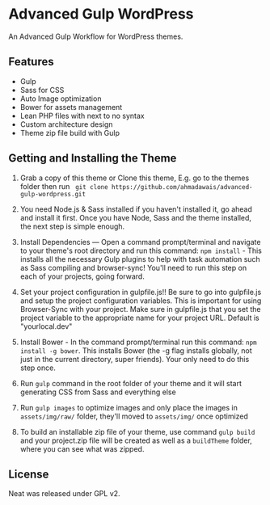 Advanced Gulp WordPress
===

An Advanced Gulp Workflow for WordPress themes.

Features
--------

- Gulp 
- Sass for CSS
- Auto Image optimization
- Bower  for assets management
- Lean PHP files with next to no syntax
- Custom architecture design
- Theme zip file build with Gulp

Getting and Installing the Theme
--------


1. Grab a copy of this theme or Clone this theme, E.g. go to the themes folder then run ` git clone https://github.com/ahmadawais/advanced-gulp-wordpress.git`

2. You need Node.js & Sass installed if you haven't installed it, go ahead and install it first. Once you have Node, Sass and the theme installed, the next step is simple enough.

3. Install Dependencies — Open a command prompt/terminal and navigate to your theme's root directory and run this command: `npm install` - This installs all the necessary Gulp plugins to help with task automation such as Sass compiling and browser-sync! You'll need to run this step on each of your projects, going forward.

4. Set your project configuration in gulpfile.js!! Be sure to go into gulpfile.js and setup the project configuration variables. This is important for using Browser-Sync with your project. Make sure in gulpfile.js that you set the project variable to the appropriate name for your project URL. Default is "yourlocal.dev"


4. Install Bower - In the command prompt/terminal run this command: `npm install -g bower`. This installs Bower (the -g flag installs globally, not just in the current directory, super friends). Your only need to do this step once.


5. Run `gulp` command in the root folder of your theme and it will start generating CSS from Sass and everything else

6. Run `gulp images` to optimize images and only place the images in `assets/img/raw/` folder, they'll moved to `assets/img/` once optimized

7. To build an installable zip file of your theme, use command `gulp build` and your project.zip file will be created as well as a `buildTheme` folder, where you can see what was zipped.

License
--------
Neat was released under GPL v2.
